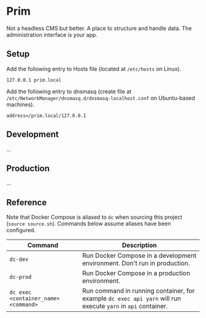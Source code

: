 # Prim

Not a headless CMS but better. A place to structure and handle data. The administration interface is your app.

## Setup

Add the following entry to Hosts file (located at `/etc/hosts` on Linux).

```
127.0.0.1 prim.local
```

Add the following entry to dnsmasq (create file at `/etc/NetworkManager/dnsmasq.d/dnsmasq-localhost.conf` on Ubuntu-based machines).

```
address=/prim.local/127.0.0.1
```

## Development

...

## Production

...

## Reference

Note that Docker Compose is aliased to `dc` when sourcing this project (`source source.sh`). Commands below assume aliases have been configured.

Command | Description
--- | ---
`dc-dev` | Run Docker Compose in a development environment. Don't run in production.
`dc-prod` | Run Docker Compose in a production environment.
`dc exec <container_name> <command>` | Run command in running container, for example `dc exec api yarn` will run execute `yarn` in `api` container.

